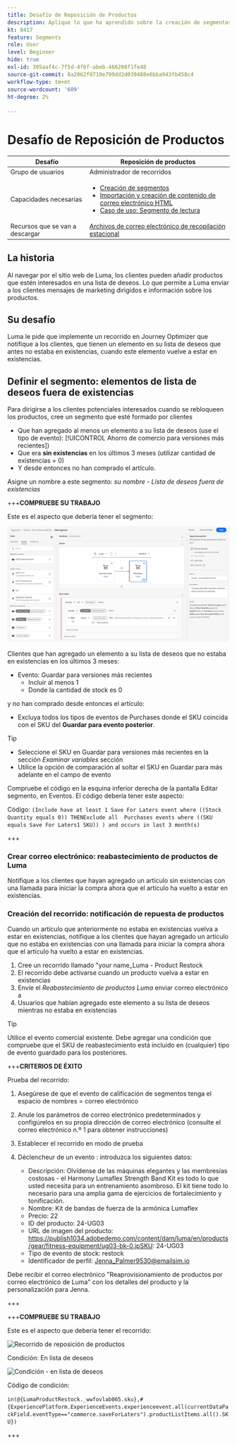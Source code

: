 ```yaml
---
title: Desafío de Reposición de Productos
description: Aplique lo que ha aprendido sobre la creación de segmentos y pruebe sus habilidades.
kt: 8417
feature: Segments
role: User
level: Beginner
hide: true
exl-id: 305aaf4c-7f5d-4f6f-abeb-466208f1fe48
source-git-commit: 8a2062f0719e799dd2d039488e6bba943fb458c4
workflow-type: tm+mt
source-wordcount: '609'
ht-degree: 2%

---
```


# Desafío de Reposición de Productos

| Desafío | Reposición de productos |
|---|---|
| Grupo de usuarios | Administrador de recorridos |
| Capacidades necesarias | <ul><li>[Creación de segmentos](https://experienceleague.adobe.com/docs/journey-optimizer-learn/tutorials/create-segments.html?lang=en)</li><li> [Importación y creación de contenido de correo electrónico HTML](https://experienceleague.adobe.com/docs/journey-optimizer-learn/tutorials/create-messages/import-and-author-html-email-content.html?lang=en)</li><li>[Caso de uso: Segmento de lectura](https://experienceleague.adobe.com/docs/journey-optimizer-learn/tutorials/create-journeys/use-case-read-segment.html?lang=en)</li> |
| Recursos que se van a descargar | [Archivos de correo electrónico de recopilación estacional](/help/challenges/assets/email-assets/emails-seasonal-collection-announcement.zip) |

## La historia

Al navegar por el sitio web de Luma, los clientes pueden añadir productos que estén interesados en una lista de deseos. Lo que permite a Luma enviar a los clientes mensajes de marketing dirigidos e información sobre los productos.

## Su desafío

Luma le pide que implemente un recorrido en Journey Optimizer que notifique a los clientes, que tienen un elemento en su lista de deseos que antes no estaba en existencias, cuando este elemento vuelve a estar en existencias.

## Definir el segmento: elementos de lista de deseos fuera de existencias

Para dirigirse a los clientes potenciales interesados cuando se rebloqueen los productos, cree un segmento que esté formado por clientes

* Que han agregado al menos un elemento a su lista de deseos (use el tipo de evento): [!UICONTROL Ahorro de comercio para versiones más recientes])
* Que era **sin existencias** en los últimos 3 meses (utilizar cantidad de existencias = 0)
* Y desde entonces no han comprado el artículo.

Asigne un nombre a este segmento: *su nombre - Lista de deseos fuera de existencias*

+++**COMPRUEBE SU TRABAJO**

Este es el aspecto que debería tener el segmento:

![Segmento: elementos de lista de deseos fuera de existencias](/help/challenges/assets/C1-S2.png)

Clientes que han agregado un elemento a su lista de deseos que no estaba en existencias en los últimos 3 meses:

* Evento: Guardar para versiones más recientes
   * Incluir al menos 1
   * Donde la cantidad de stock es 0

y no han comprado desde entonces el artículo:

* Excluya todos los tipos de eventos de Purchases donde el SKU coincida con el SKU del **Guardar para evento posterior**.

>[!TIP]
> * Seleccione el SKU en Guardar para versiones más recientes en la sección *Examinar variables* sección
> * Utilice la opción de comparación al soltar el SKU en Guardar para más adelante en el campo de evento


Compruebe el código en la esquina inferior derecha de la pantalla Editar segmento, en Eventos. El código debería tener este aspecto:

Código:
```(Include have at least 1 Save For Laters event where ((Stock Quantity equals 0)) THENExclude all  Purchases events where ((SKU equals Save For Laters1 SKU)) ) and occurs in last 3 month(s)```

+++

### Crear correo electrónico: reabastecimiento de productos de Luma

Notifique a los clientes que hayan agregado un artículo sin existencias con una llamada para iniciar la compra ahora que el artículo ha vuelto a estar en existencias.

### Creación del recorrido: notificación de repuesta de productos

Cuando un artículo que anteriormente no estaba en existencias vuelva a estar en existencias, notifique a los clientes que hayan agregado un artículo que no estaba en existencias con una llamada para iniciar la compra ahora que el artículo ha vuelto a estar en existencias.

1. Cree un recorrido llamado &quot;your name_Luma - Product Restock
1. El recorrido debe activarse cuando un producto vuelva a estar en existencias
1. Envíe el *Reabastecimiento de productos Luma* enviar correo electrónico a
1. Usuarios que habían agregado este elemento a su lista de deseos mientras no estaba en existencias

>[!TIP]
>
> Utilice el evento comercial existente. Debe agregar una condición que compruebe que el SKU de reabastecimiento está incluido en (cualquier) tipo de evento guardado para los posteriores.

+++**CRITERIOS DE ÉXITO**

Prueba del recorrido:

1. Asegúrese de que el evento de calificación de segmentos tenga el espacio de nombres = correo electrónico
1. Anule los parámetros de correo electrónico predeterminados y configúrelos en su propia dirección de correo electrónico (consulte el correo electrónico n.º 1 para obtener instrucciones)
1. Establecer el recorrido en modo de prueba
1. Déclencheur de un evento : introduzca los siguientes datos:

   * Descripción: Olvídense de las máquinas elegantes y las membresías costosas - el Harmony Lumaflex Strength Band Kit es todo lo que usted necesita para un entrenamiento asombroso. El kit tiene todo lo necesario para una amplia gama de ejercicios de fortalecimiento y tonificación.
   * Nombre: Kit de bandas de fuerza de la armónica Lumaflex
   * Precio: 22
   * ID del producto: 24-UG03
   * URL de imagen del producto: https://publish1034.adobedemo.com/content/dam/luma/en/products/gear/fitness-equipment/ug03-bk-0.jpSKU: 24-UG03
   * Tipo de evento de stock: restock
   * Identificador de perfil: Jenna_Palmer9530@emailsim.io

Debe recibir el correo electrónico &quot;Reaprovisionamiento de productos por correo electrónico de Luma&quot; con los detalles del producto y la personalización para Jenna.

+++

+++**COMPRUEBE SU TRABAJO**

Este es el aspecto que debería tener el recorrido:

![Recorrido de reposición de productos](/help/challenges/assets/c3-j3-journey.png)

Condición: En lista de deseos

![Condición - en lista de deseos](/help/challenges/assets/c3-j3-condition.png)

Código de condición:

```in(@{LumaProductRestock._wwfovlab065.sku},#{ExperiencePlatform.ExperienceEvents.experienceevent.all(currentDataPackField.eventType=="commerce.saveForLaters").productListItems.all().SKU})```

+++
